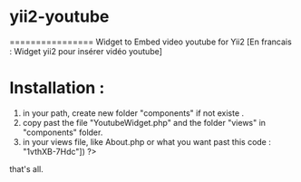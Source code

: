 # yii2-youtube
================
 Widget to Embed video youtube for Yii2  [En francais : Widget yii2 pour insérer vidéo youtube]

Installation : 
=============
1. in your path, create new folder "components" if not existe .
2. copy past the file "YoutubeWidget.php" and the folder "views"  in "components" folder.
3. in your views file, like About.php or what you want past this code :
     <?php  use app\components\YoutubeWidget; ?>
     <?= YoutubeWidget::widget(["code"=>"1vthXB-7Hdc"]) ?>
that's all.
